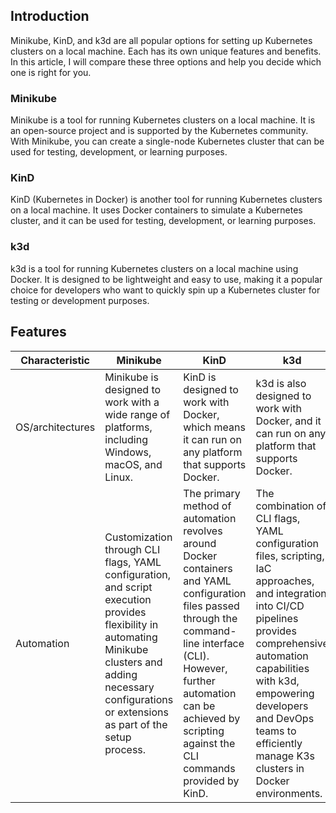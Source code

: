 ## Introduction

Minikube, KinD, and k3d are all popular options for setting up Kubernetes clusters on a local machine. Each has its own unique features and benefits. In this article, I will compare these three options and help you decide which one is right for you.

### Minikube

Minikube is a tool for running Kubernetes clusters on a local machine. It is an open-source project and is supported by the Kubernetes community. With Minikube, you can create a single-node Kubernetes cluster that can be used for testing, development, or learning purposes.

### KinD

KinD (Kubernetes in Docker) is another tool for running Kubernetes clusters on a local machine. It uses Docker containers to simulate a Kubernetes cluster, and it can be used for testing, development, or learning purposes.

### k3d

k3d is a tool for running Kubernetes clusters on a local machine using Docker. It is designed to be lightweight and easy to use, making it a popular choice for developers who want to quickly spin up a Kubernetes cluster for testing or development purposes.

## Features 

| Characteristic      | Minikube | KinD | k3d |
|---------------------|----------|------|-----|
| OS/architectures | Minikube is designed to work with a wide range of platforms, including Windows, macOS, and Linux. | KinD is designed to work with Docker, which means it can run on any platform that supports Docker. | k3d is also designed to work with Docker, and it can run on any platform that supports Docker. |
|Automation|Customization through CLI flags, YAML configuration, and script execution provides flexibility in automating Minikube clusters and adding necessary configurations or extensions as part of the setup process.| The primary method of automation revolves around Docker containers and YAML configuration files passed through the command-line interface (CLI). However, further automation can be achieved by scripting against the CLI commands provided by KinD.|The combination of CLI flags, YAML configuration files, scripting, IaC approaches, and integration into CI/CD pipelines provides comprehensive automation capabilities with k3d, empowering developers and DevOps teams to efficiently manage K3s clusters in Docker environments.|
